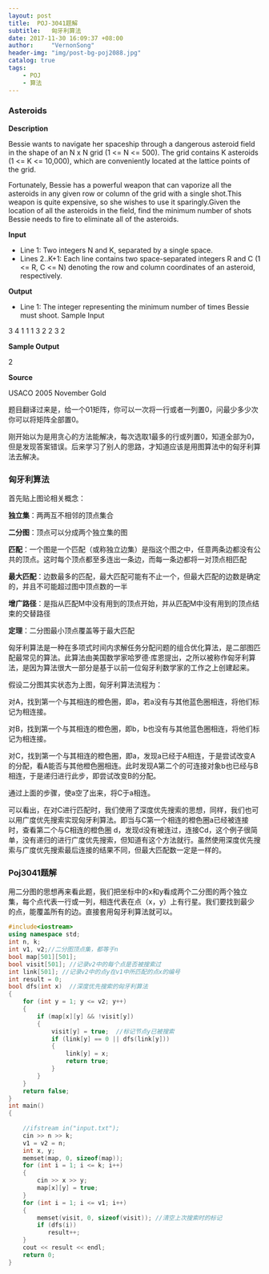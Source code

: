 ```yaml
---
layout: post
title:  POJ-3041题解
subtitle:   匈牙利算法
date: 2017-11-30 16:09:37 +08:00
author:     "VernonSong"
header-img: "img/post-bg-poj2088.jpg"
catalog: true
tags:
    - POJ
    - 算法
---
```


### Asteroids

**Description**

Bessie wants to navigate her spaceship through a dangerous asteroid field in the shape of an N x N grid (1 <= N <= 500). The grid contains K asteroids (1 <= K <= 10,000), which are conveniently located at the lattice points of the grid. 

Fortunately, Bessie has a powerful weapon that can vaporize all the asteroids in any given row or column of the grid with a single shot.This weapon is quite expensive, so she wishes to use it sparingly.Given the location of all the asteroids in the field, find the minimum number of shots Bessie needs to fire to eliminate all of the asteroids.

**Input**

- Line 1: Two integers N and K, separated by a single space. 
- Lines 2..K+1: Each line contains two space-separated integers R and C (1 <= R, C <= N) denoting the row and column coordinates of an asteroid, respectively.

**Output**

- Line 1: The integer representing the minimum number of times Bessie must shoot.
Sample Input

3 4
1 1
1 3
2 2
3 2

**Sample Output**

2

**Source**

USACO 2005 November Gold

题目翻译过来是，给一个01矩阵，你可以一次将一行或者一列置0，问最少多少次你可以将矩阵全部置0。

刚开始以为是用贪心的方法能解决，每次选取1最多的行或列置0，知道全部为0，但是发现答案错误。后来学习了别人的思路，才知道应该是用图算法中的匈牙利算法去解决。

### 匈牙利算法

首先贴上图论相关概念：

**独立集**：两两互不相邻的顶点集合

**二分图**：顶点可以分成两个独立集的图

**匹配**：一个图是一个匹配（或称独立边集）是指这个图之中，任意两条边都没有公共的顶点。这时每个顶点都至多连出一条边，而每一条边都将一对顶点相匹配

**最大匹配**：边数最多的匹配，最大匹配可能有不止一个，但最大匹配的边数是确定的，并且不可能超过图中顶点数的一半

**增广路径**：是指从匹配M中没有用到的顶点开始，并从匹配M中没有用到的顶点结束的交替路径

**定理**：二分图最小顶点覆盖等于最大匹配

匈牙利算法是一种在多项式时间内求解任务分配问题的组合优化算法，是二部图匹配最常见的算法。此算法由美国数学家哈罗德·库恩提出，之所以被称作匈牙利算法，是因为算法很大一部分是基于以前一位匈牙利数学家的工作之上创建起来。

假设二分图其实状态为上图，匈牙利算法流程为：

对A，找到第一个与其相连的橙色圈，即a，若a没有与其他蓝色圈相连，将他们标记为相连接。

对B，找到第一个与其相连的橙色圈，即b，b也没有与其他蓝色圈相连，将他们标记为相连接。

对C，找到第一个与其相连的橙色圈，即a，发现a已经于A相连，于是尝试改变A的分配，看A能否与其他橙色圈相连。此时发现A第二个的可连接对象b也已经与B相连，于是递归进行此步，即尝试改变B的分配。

通过上面的步骤，使a空了出来，将C于a相连。

可以看出，在对C进行匹配时，我们使用了深度优先搜索的思想，同样，我们也可以用广度优先搜索实现匈牙利算法。即当与C第一个相连的橙色圈a已经被连接时，查看第二个与C相连的橙色圈 d，发现d没有被连过，连接Cd，这个例子很简单，没有递归的进行广度优先搜索，但知道有这个方法就行。虽然使用深度优先搜索与广度优先搜索最后连接的结果不同，但最大匹配数一定是一样的。

### Poj3041题解
用二分图的思想再来看此题，我们把坐标中的x和y看成两个二分图的两个独立集，每个点代表一行或一列，相连代表在点（x，y）上有行星。我们要找到最少的点，能覆盖所有的边。直接套用匈牙利算法就可以。

```cpp
#include<iostream>
using namespace std;
int n, k;
int v1, v2;//二分图顶点集，都等于n  
bool map[501][501];
bool visit[501]; //记录v2中的每个点是否被搜索过  
int link[501]; //记录v2中的点y在v1中所匹配的点x的编号  
int result = 0;
bool dfs(int x)  //深度优先搜索的匈牙利算法
{
	for (int y = 1; y <= v2; y++)
	{
		if (map[x][y] && !visit[y])
		{
			visit[y] = true;  //标记节点y已被搜索  
			if (link[y] == 0 || dfs(link[y]))
			{
				link[y] = x;
				return true;
			}
		}
	}
	return false;
}
int main()
{
	
	//ifstream in("input.txt");  
	cin >> n >> k;
	v1 = v2 = n;
	int x, y;
	memset(map, 0, sizeof(map));
	for (int i = 1; i <= k; i++)
	{
		cin >> x >> y;
		map[x][y] = true;
	}
	for (int i = 1; i <= v1; i++)
	{
		memset(visit, 0, sizeof(visit)); //清空上次搜索时的标记  
		if (dfs(i))
		   result++;
	}
	cout << result << endl;
	return 0;
}
```
